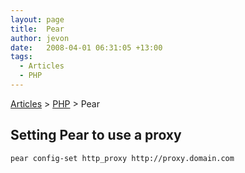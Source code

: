 ```yaml
---
layout: page
title:  Pear
author: jevon
date:   2008-04-01 06:31:05 +13:00
tags:
  - Articles
  - PHP
---
```


[Articles](Articles.md) > [PHP](PHP.md) > Pear

## Setting Pear to use a proxy

`pear config-set http_proxy http://proxy.domain.com`
